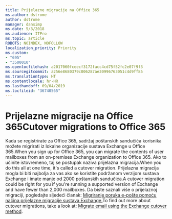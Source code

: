 ```yaml
---
title: Prijelazne migracije na Office 365
ms.author: dstrome
author: dstrome
manager: dansimp
ms.date: 5/3/2018
ms.audience: ITPro
ms.topic: article
ROBOTS: NOINDEX, NOFOLLOW
localization_priority: Priority
ms.custom:
- "695"
- "3500010"
ms.openlocfilehash: a2017060fceecf3172facc4cd75f52fc2e07f9f3
ms.sourcegitcommit: a256e8680379c006287ae30996763051c4d9ff85
ms.translationtype: HT
ms.contentlocale: hr-HR
ms.lasthandoff: 09/04/2019
ms.locfileid: "36740565"
---
```

# <a name="cutover-migrations-to-office-365"></a><span data-ttu-id="a9328-102">Prijelazne migracije na Office 365</span><span class="sxs-lookup"><span data-stu-id="a9328-102">Cutover migrations to Office 365</span></span>

<span data-ttu-id="a9328-103">Kada se registrirate za Office 365, sadržaj poštanskih sandučića korisnika možete migrirati iz lokalne organizacije sustava Exchange u Office 365.</span><span class="sxs-lookup"><span data-stu-id="a9328-103">When you sign up for Office 365, you can migrate the contents of user mailboxes from an on-premises Exchange organization to Office 365.</span></span> <span data-ttu-id="a9328-104">Ako to učinite istovremeno, taj se postupak naziva prijelazna migracija.</span><span class="sxs-lookup"><span data-stu-id="a9328-104">When you do this all at one time, it's called a cutover migration.</span></span> <span data-ttu-id="a9328-105">Prijelazna migracija mogla bi biti najbolja za vas ako se koristite podržanom verzijom sustava Exchange i imate manje od 2000 poštanskih sandučića.</span><span class="sxs-lookup"><span data-stu-id="a9328-105">A cutover migration could be right for you if you're running a supported version of Exchange and have fewer than 2,000 mailboxes.</span></span> <span data-ttu-id="a9328-106">Da biste saznali više o prijelaznoj migraciji, pogledajte sljedeći članak: [Migriranje poruka e-pošte pomoću načina prijelazne migracije sustava Exchange.](https://docs.microsoft.com/Exchange/mailbox-migration/cutover-migration-to-office-365)</span><span class="sxs-lookup"><span data-stu-id="a9328-106">To find out more about cutover migrations, take a look at: [Migrate email using the Exchange cutover method](https://docs.microsoft.com/Exchange/mailbox-migration/cutover-migration-to-office-365).</span></span>
  
